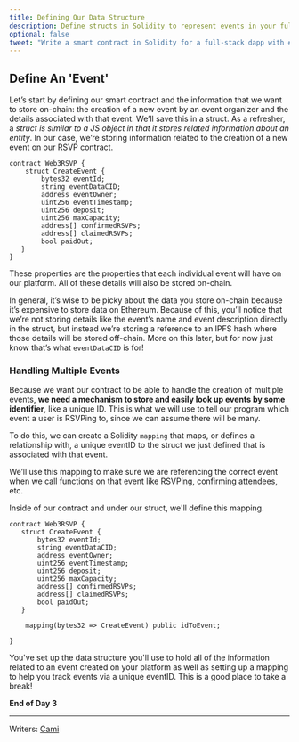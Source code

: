 ```yaml
---
title: Defining Our Data Structure
description: Define structs in Solidity to represent events in your full-stack decentralized event platform.
optional: false
tweet: "Write a smart contract in Solidity for a full-stack dapp with #30DaysofWeb3 @womenbuildweb3 ✍️"
---
```


## Define An 'Event'

Let’s start by defining our smart contract and the information that we want to store on-chain: the creation of a new event by an event organizer and the details associated with that event. We’ll save this in a struct. As a refresher, a _struct is similar to a JS object in that it stores related information about an entity_. In our case, we’re storing information related to the creation of a new event on our RSVP contract.

```solidity
contract Web3RSVP {
    struct CreateEvent {
        bytes32 eventId;
        string eventDataCID;
        address eventOwner;
        uint256 eventTimestamp;
        uint256 deposit;
        uint256 maxCapacity;
        address[] confirmedRSVPs;
        address[] claimedRSVPs;
        bool paidOut;
   }
}
```

These properties are the properties that each individual event will have on our platform. All of these details will also be stored on-chain.

In general, it’s wise to be picky about the data you store on-chain because it’s expensive to store data on Ethereum. Because of this, you’ll notice that we’re not storing details like the event’s name and event description directly in the struct, but instead we’re storing a reference to an IPFS hash where those details will be stored off-chain. More on this later, but for now just know that’s what `eventDataCID` is for!

### Handling Multiple Events

Because we want our contract to be able to handle the creation of multiple events, **we need a mechanism to store and easily look up events by some identifier**, like a unique ID. This is what we will use to tell our program which event a user is RSVPing to, since we can assume there will be many.

To do this, we can create a Solidity `mapping` that maps, or defines a relationship with, a unique eventID to the struct we just defined that is associated with that event.

We’ll use this mapping to make sure we are referencing the correct event when we call functions on that event like RSVPing, confirming attendees, etc.

Inside of our contract and under our struct, we'll define this mapping.

```solidity
contract Web3RSVP {
   struct CreateEvent {
       bytes32 eventId;
       string eventDataCID;
       address eventOwner;
       uint256 eventTimestamp;
       uint256 deposit;
       uint256 maxCapacity;
       address[] confirmedRSVPs;
       address[] claimedRSVPs;
       bool paidOut;
   }

    mapping(bytes32 => CreateEvent) public idToEvent;

}
```

You've set up the data structure you'll use to hold all of the information related to an event created on your platform as well as setting up a mapping to help you track events via a unique eventID. This is a good place to take a break!

**End of Day 3**

---

Writers: [Cami](https://twitter.com/camiinthisthang)
